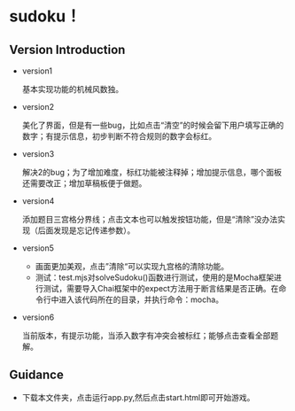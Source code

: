 # sudoku！

## Version Introduction

- version1

  基本实现功能的机械风数独。

- version2

  美化了界面，但是有一些bug，比如点击“清空”的时候会留下用户填写正确的数字；有提示信息，初步判断不符合规则的数字会标红。

- version3

  解决2的bug；为了增加难度，标红功能被注释掉；增加提示信息，哪个面板还需要改正；增加草稿板便于做题。

- version4

  添加题目三宫格分界线；点击文本也可以触发按钮功能，但是“清除”没办法实现（后面发现是忘记传递参数）。

- version5

  - 画面更加美观，点击”清除“可以实现九宫格的清除功能。
  - 测试：test.mjs对solveSudoku()函数进行测试，使用的是Mocha框架进行测试，需要导入Chai框架中的expect方法用于断言结果是否正确。在命令行中进入该代码所在的目录，并执行命令：mocha。
  
- version6

  当前版本，有提示功能，当添入数字有冲突会被标红；能够点击查看全部题解。

## Guidance

- 下载本文件夹，点击运行app.py,然后点击start.html即可开始游戏。

